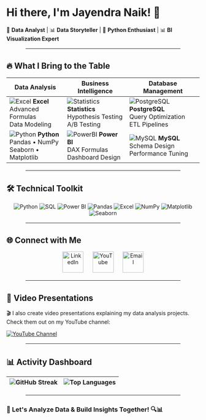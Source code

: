 # Hi there, I'm Jayendra Naik! 👋


🚀 **Data Analyst** | 📊 **Data Storyteller** | 🐍 **Python Enthusiast** | 📊 **BI Visualization Expert**
<hr style="border: 3px solid white; margin: 1em auto; width: 80%;">

## 🔥 **What I Bring to the Table**

<div align="center">
  
| **Data Analysis**       | **Business Intelligence**     | **Database Management**       |
|-------------------------|-------------------------------|--------------------------------|
| ![Excel](https://img.icons8.com/office/48/000000/microsoft-excel.png) **Excel**<br>Advanced Formulas<br>Data Modeling | ![Statistics](https://img.icons8.com/color/48/000000/statistics.png) **Statistics**<br>Hypothesis Testing<br>A/B Testing | ![PostgreSQL](https://img.icons8.com/color/48/000000/postgreesql.png) **PostgreSQL**<br>Query Optimization<br>ETL Pipelines |
| ![Python](https://img.icons8.com/color/48/000000/python.png) **Python**<br>Pandas • NumPy<br>Seaborn • Matplotlib | ![PowerBI](https://img.icons8.com/color/48/000000/power-bi.png) **Power BI**<br>DAX Formulas<br>Dashboard Design | ![MySQL](https://img.icons8.com/color/48/000000/mysql.png) **MySQL**<br>Schema Design<br>Performance Tuning |

</div>

<hr style="border: 3px solid white; margin: 1em auto; width: 80%;">

## 🛠️ **Technical Toolkit**

<div align="center">
  <img src="https://img.shields.io/badge/-Python-3776AB?logo=python&logoColor=white" alt="Python">
  <img src="https://img.shields.io/badge/-SQL-4479A1?logo=postgresql&logoColor=white" alt="SQL">
  <img src="https://img.shields.io/badge/-Power_BI-F2C811?logo=powerbi&logoColor=black" alt="Power BI">
  <img src="https://img.shields.io/badge/-Pandas-150458?logo=pandas&logoColor=white" alt="Pandas">
  <img src="https://img.shields.io/badge/-Advanced_Excel-217346?logo=microsoftexcel&logoColor=white" alt="Excel">
  <img src="https://img.shields.io/badge/-NumPy-013243?logo=numpy&logoColor=white" alt="NumPy">
  <img src="https://img.shields.io/badge/-Matplotlib-11557C?logo=matplotlib&logoColor=white" alt="Matplotlib">
  <img src="https://img.shields.io/badge/-Seaborn-5B8FA3?logo=seaborn&logoColor=white" alt="Seaborn">
</div>

<hr style="border: 3px solid white; margin: 1em auto; width: 80%;">

## 🌐 **Connect with Me**
<div align="center">
  <a href=https://www.linkedin.com/in/jayendranaik032002/ style="text-decoration:none; border:0; outline:none;">
    <img src="https://img.icons8.com/fluency/48/linkedin.png" width="55" style="border:0; outline:none;" alt="LinkedIn"/>
  </a>
  &nbsp;&nbsp;&nbsp;&nbsp;
  <a href=https://www.youtube.com/@JayendraNaik-ss5fj style="text-decoration:none; border:0; outline:none;">
    <img src="https://img.icons8.com/color/48/youtube--v1.png" width="55" style="border:0; outline:none;" alt="YouTube"/>
  </a>
  &nbsp;&nbsp;&nbsp;&nbsp;
  <a href="mailto:jayendranaik00@gmail.com?subject=Data%20Analysis%20Opportunity" style="text-decoration:none; border:0; outline:none;">
    <img src="https://img.icons8.com/color/48/gmail-new.png" width="55" style="border:0; outline:none;" alt="Email"/>
  </a>
</div>

<hr style="border: 3px solid white; margin: 1em auto; width: 80%;">

## 🎥 Video Presentations

🎬 I also create video presentations explaining my data analysis projects. Check them out on my YouTube channel:

[![YouTube Channel](https://img.shields.io/badge/YouTube-My%20Videos-red?logo=youtube)](https://www.youtube.com/@JayendraNaik-ss5fj)

<hr style="border: 3px solid white; margin: 1em auto; width: 80%;">

## 📊 **Activity Dashboard**
<div align="center">

| ![GitHub Streak](https://streak-stats.demolab.com?user=jayendranaik&theme=dark&hide_border=true) | ![Top Languages](https://github-readme-stats.vercel.app/api/top-langs/?username=JayendraNaik&layout=compact&theme=vision-friendly-dark) |
|-------------------------------------------------------------------------------------------------|----------------------------------------------------------------------------|
</div>

<hr style="border: 3px solid white; margin: 1em auto; width: 80%;">

### 🚀 Let's Analyze Data & Build Insights Together! 🔍📊
